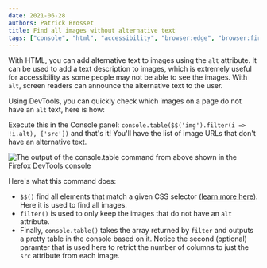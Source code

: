 ```yaml
---
date: 2021-06-28
authors: Patrick Brosset
title: Find all images without alternative text
tags: ["console", "html", "accessibility", "browser:edge", "browser:firefox", "browser:chrome", "browser:safari"]
---
```

With HTML, you can add alternative text to images using the `alt` attribute. It can be used to add a text description to images, which is extremely useful for accessibility as some people may not be able to see the images. With `alt`, screen readers can announce the alternative text to the user.

Using DevTools, you can quickly check which images on a page do not have an `alt` text, here is how:

Execute this in the Console panel: `console.table($$('img').filter(i => !i.alt), ['src'])` and that's it! You'll have the list of image URLs that don't have an alternative text.

![The output of the console.table command from above shown in the Firefox DevTools console](/assets/img/find-all-images-without-alt-text.png)

Here's what this command does:

* `$$()` find all elements that match a given CSS selector ([learn more here](/tips/en/query-dom-from-console)). Here it is used to find all images.
* `filter()` is used to only keep the images that do not have an `alt` attribute.
* Finally, `console.table()` takes the array returned by `filter` and outputs a pretty table in the console based on it. Notice the second (optional) paramter that is used here to retrict the number of columns to just the `src` attribute from each image.